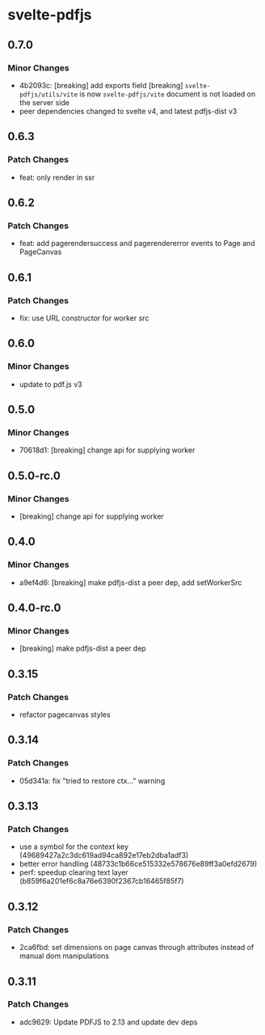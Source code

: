 # svelte-pdfjs

## 0.7.0

### Minor Changes

- 4b2093c: [breaking] add exports field
  [breaking] `svelte-pdfjs/utils/vite` is now `svelte-pdfjs/vite`
  document is not loaded on the server side
- peer dependencies changed to svelte v4, and latest pdfjs-dist v3

## 0.6.3

### Patch Changes

- feat: only render in ssr

## 0.6.2

### Patch Changes

- feat: add pagerendersuccess and pagerendererror events to Page and PageCanvas

## 0.6.1

### Patch Changes

- fix: use URL constructor for worker src

## 0.6.0

### Minor Changes

- update to pdf.js v3

## 0.5.0

### Minor Changes

- 70618d1: [breaking] change api for supplying worker

## 0.5.0-rc.0

### Minor Changes

- [breaking] change api for supplying worker

## 0.4.0

### Minor Changes

- a9ef4d6: [breaking] make pdfjs-dist a peer dep, add setWorkerSrc

## 0.4.0-rc.0

### Minor Changes

- [breaking] make pdfjs-dist a peer dep

## 0.3.15

### Patch Changes

- refactor pagecanvas styles

## 0.3.14

### Patch Changes

- 05d341a: fix "tried to restore ctx..." warning

## 0.3.13

### Patch Changes

- use a symbol for the context key (49689427a2c3dc619ad94ca892e17eb2dba1adf3)
- better error handling (48733c1b66ce515332e578676e89ff3a0efd2679)
- perf: speedup clearing text layer (b859f6a201ef6c8a76e6390f2367cb16465f85f7)

## 0.3.12

### Patch Changes

- 2ca6fbd: set dimensions on page canvas through attributes instead of manual dom manipulations

## 0.3.11

### Patch Changes

- adc9629: Update PDFJS to 2.13 and update dev deps
